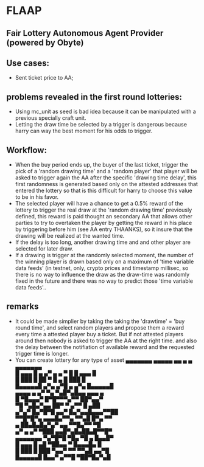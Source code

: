 # FLAAP
## Fair Lottery Autonomous Agent Provider (powered by Obyte)

## Use cases:
* Sent ticket price to AA;

## problems revealed in the first round lotteries:
* Using mc_unit as seed is bad idea because it can be manipulated with a previous specially craft unit.
* Letting the draw time be selected by a trigger is dangerous because harry can way the best moment for his odds to trigger.

## Workflow:
* When the buy period ends up, the buyer of the last ticket, trigger the pick of a 'random drawing time' and a 'random player' that player will be asked to trigger again the AA after the specific 'drawing time delay', this first randomness is generated based only on the attested addresses that entered the lottery so that is this difficult for harry to choose this value to be in his favor. 
* The selected player will have a chance to get a 0.5% reward of the lottery to trigger the real draw at the 'random drawing time' previously defined, this reward is paid thought an secondary AA that allows other parties to try to overtaken the player by getting the reward in his place by triggering before him (see AA entry THAANKS), so it insure that the drawing will be realized at the wanted time. 
* If the delay is too long, another drawing time and and other player are selected for later draw. 
* If a drawing is trigger at the randomly selected moment, the number of the winning player is drawn based only on a maximum of 'time variable data feeds' (in testnet, only, crypto prices and timestamp millisec, so there is no way to influence the draw as the draw-time was randomly fixed in the future and there was no way to predict those 'time variable data feeds'..

## remarks
* It could be made simplier by taking the taking the 'drawtime' = 'buy round time', and select random players and propose them a reward every time a attested player buy a ticket. But if not attested players around then nobody is asked to trigger the AA at the right time. and also the delay between the notifiation of available reward and the requested trigger time is longer.
* You can create lottery for any type of asset
   ▄▄▄▄▄▄▄ ▄▄▄▄▄  ▄▄ ▄ ▄ ▄▄▄▄▄▄▄  
   █ ▄▄▄ █ ▄ ▄▀ ▄  ▄ ▀ █ █ ▄▄▄ █  
   █ ███ █ ██    ▀ █ ▄   █ ███ █  
   █▄▄▄▄▄█ ▄▀▄ ▄▀█ ▄ ▄▀▄ █▄▄▄▄▄█  
   ▄▄▄▄  ▄ ▄▀ ▀▄ ▀▄█▀▄█▄▄  ▄▄▄ ▄  
     █ ▀█▄▄▄▀ █▀█▀▀▀▄▀▀   ██▀▄▄▀  
   ▀█ ▀▄█▄▀▄▄   ██▀  ▀ ▄▀▀ █ ▄██  
   ▄▀▄▀ █▄▀█▀█ ▄▄▀ █▄▀▄▄█▄▄▄▀▀██  
   ▀▀█▀█▀▄  ▄▄▄█▄▀▀▄ ▀▀▄█ █▀▄ ▀▀  
   ▄ ██▄█▄█▄▀▄▀  ▄▄  ▀▀█▄▀▀ ▀█    
    ▄▀ ▄ ▄▀ ▀███ ▄▄█▀▄█▄██▄█▀▀█▀  
   ▄▄▄▄▄▄▄ ▀▄▀█▀█ ▀█▄ ▀█ ▄ █▄▄█▀  
   █ ▄▄▄ █  ▄█ ▀██▄▄ ▀ █▄▄▄█▄ █   
   █ ███ █ ███ ▀▄▄▀ ▀▀ ▀▀▄█ ▄▄▀█  
   █▄▄▄▄▄█ █▄▄▀ ▄▀▀█  ▀██▀█▄▀▄█   
                                  
